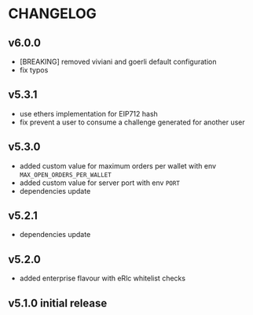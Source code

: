 # CHANGELOG

## v6.0.0

- \[BREAKING\] removed viviani and goerli default configuration
- fix typos

## v5.3.1

- use ethers implementation for EIP712 hash
- fix prevent a user to consume a challenge generated for another user

## v5.3.0

- added custom value for maximum orders per wallet with env `MAX_OPEN_ORDERS_PER_WALLET`
- added custom value for server port with env `PORT`
- dependencies update

## v5.2.1

- dependencies update

## v5.2.0

- added enterprise flavour with eRlc whitelist checks

## v5.1.0 initial release

